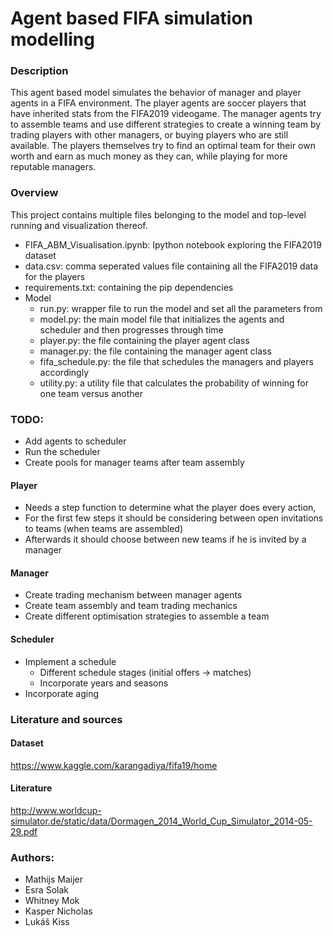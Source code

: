 # Agent based FIFA simulation modelling

### Description

This agent based model simulates the behavior of manager and player agents in a FIFA environment.
The player agents are soccer players that have inherited stats from the FIFA2019 videogame.
The manager agents try to assemble teams and use different strategies to create a winning team by trading players with other managers, or buying players who are still available.
The players themselves try to find an optimal team for their own worth and earn as much money as they can, while playing for more reputable managers.

### Overview

This project contains multiple files belonging to the model and top-level running and visualization thereof.
- FIFA_ABM_Visualisation.ipynb: Ipython notebook exploring the FIFA2019 dataset
- data.csv: comma seperated values file containing all the FIFA2019 data for the players
- requirements.txt: containing the pip dependencies
- Model
    - run.py: wrapper file to run the model and set all the parameters from
    - model.py: the main model file that initializes the agents and scheduler and then progresses through time
    - player.py: the file containing the player agent class
    - manager.py: the file containing the manager agent class
    - fifa_schedule.py: the file that schedules the managers and players accordingly
    - utility.py: a utility file that calculates the probability of winning for one team versus another


### TODO:

- Add agents to scheduler
- Run the scheduler
- Create pools for manager teams after team assembly

#### Player

- Needs a step function to determine what the player does every action,
- For the first few steps it should be considering between open invitations to teams (when teams are assembled)
- Afterwards it should choose between new teams if he is invited by a manager

#### Manager

- Create trading mechanism between manager agents
- Create team assembly and team trading mechanics
- Create different optimisation strategies to assemble a team

#### Scheduler

- Implement a schedule
    - Different schedule stages (initial offers -> matches)
    - Incorporate years and seasons
- Incorporate aging


### Literature and sources

#### Dataset
https://www.kaggle.com/karangadiya/fifa19/home

#### Literature

http://www.worldcup-simulator.de/static/data/Dormagen_2014_World_Cup_Simulator_2014-05-29.pdf



### Authors:
- Mathijs Maijer
- Esra Solak
- Whitney Mok
- Kasper Nicholas
- Lukáš Kiss